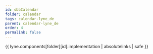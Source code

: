 ```yaml
---
id: sbbCalendar
folder: calendar
tags: calendar-lyne_de
parent: calendar-lyne_de
order: 4
permalink: false  
---
```

{{ lyne.components[folder][id].implementation | absolutelinks | safe }}


